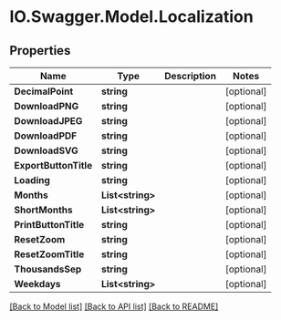 # IO.Swagger.Model.Localization
## Properties

Name | Type | Description | Notes
------------ | ------------- | ------------- | -------------
**DecimalPoint** | **string** |  | [optional] 
**DownloadPNG** | **string** |  | [optional] 
**DownloadJPEG** | **string** |  | [optional] 
**DownloadPDF** | **string** |  | [optional] 
**DownloadSVG** | **string** |  | [optional] 
**ExportButtonTitle** | **string** |  | [optional] 
**Loading** | **string** |  | [optional] 
**Months** | **List&lt;string&gt;** |  | [optional] 
**ShortMonths** | **List&lt;string&gt;** |  | [optional] 
**PrintButtonTitle** | **string** |  | [optional] 
**ResetZoom** | **string** |  | [optional] 
**ResetZoomTitle** | **string** |  | [optional] 
**ThousandsSep** | **string** |  | [optional] 
**Weekdays** | **List&lt;string&gt;** |  | [optional] 

[[Back to Model list]](../README.md#documentation-for-models) [[Back to API list]](../README.md#documentation-for-api-endpoints) [[Back to README]](../README.md)


